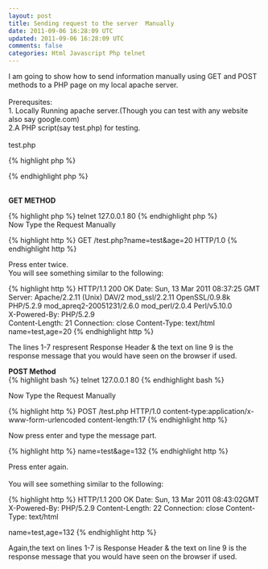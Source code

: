 ```yaml
---           
layout: post
title: Sending request to the server  Manually
date: 2011-09-06 16:28:09 UTC
updated: 2011-09-06 16:28:09 UTC
comments: false
categories: Html Javascript Php telnet
---
```


I am going to show how to send information manually using GET and POST methods to a PHP page on my local apache server.<br /><br />Prerequsites:<br />1. Locally Running apache server.(Though you can test with any website also say google.com)<br />2.A PHP script(say test.php) for testing.<br /><br />test.php<br />

{% highlight php %}
   <?php echo "name=".$_REQUEST['name'].",age=".$_REQUEST['age']; ?>
{% endhighlight php %}

<br /><b>GET METHOD</b><br />

{% highlight php %}
   telnet 127.0.0.1 80
{% endhighlight php %}
<br />Now Type the Request Manually<br />

{% highlight http %}
GET /test.php?name=test&age=20 HTTP/1.0
{% endhighlight http %}

Press enter twice.<br />You will see something similar to the following:

{% highlight http %}
HTTP/1.1 200 OK 
Date: Sun, 13 Mar 2011 08:37:25 GMT
Server: Apache/2.2.11 (Unix) DAV/2 mod_ssl/2.2.11 OpenSSL/0.9.8k PHP/5.2.9 mod_apreq2-20051231/2.6.0 mod_perl/2.0.4 Perl/v5.10.0  
X-Powered-By: PHP/5.2.9  
Content-Length: 21
Connection: close
Content-Type: text/html
name=test,age=20
{% endhighlight http %}

The lines 1-7 respresent Response Header &amp; the text on line 9 is the response message that you would have seen on the browser if used.

<b>POST Method</b><br />
{% highlight bash %}
telnet 127.0.0.1 80
{% endhighlight bash %}

Now Type the Request Manually<br />

{% highlight http %}
POST /test.php HTTP/1.0
content-type:application/x-www-form-urlencoded
content-length:17
{% endhighlight http %}

Now press enter and type the message part.<br />

{% highlight http %}
name=test&age=132
{% endhighlight http %}

Press enter again.<br /><br />
You will see something similar to the following:<br />
   
{% highlight http %}
HTTP/1.1 200 OK
Date: Sun, 13 Mar 2011 08:43:02GMT
X-Powered-By: PHP/5.2.9
Content-Length: 22
Connection: close
Content-Type: text/html

name=test,age=132
{% endhighlight http %}

Again,the text on lines 1-7 is Response Header &amp; the text on line 9 is the response message that you would have seen on the browser if used.

